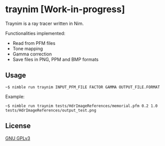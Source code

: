 # traynim [Work-in-progress]

Traynim is a ray tracer written in Nim.

Functionalities implemented:
- Read from PFM files
- Tone mapping
- Gamma correction
- Save files in PNG, PPM and BMP formats

## Usage

```console
~$ nimble run traynim INPUT_PFM_FILE FACTOR GAMMA OUTPUT_FILE.FORMAT
```

Example:

```console
~$ nimble run traynim tests/HdrImageReferences/memorial.pfm 0.2 1.0 tests/HdrImageReferences/output_test.png
```


## License
[GNU GPLv3](https://choosealicense.com/licenses/gpl-3.0/)